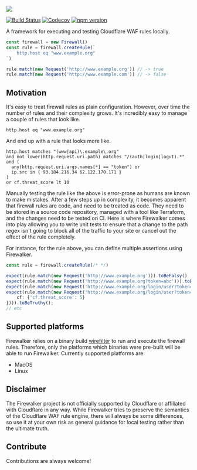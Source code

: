 ![](https://github.com/SerCeMan/firewalker/raw/master/logo/logo.png)

[![Build Status](https://travis-ci.org/SerCeMan/firewalker.svg?branch=master)](https://travis-ci.org/SerCeMan/firewalker)
[![Codecov](https://codecov.io/gh/SerCeMan/firewalker/branch/master/graph/badge.svg)](https://codecov.io/gh/SerCeMan/firewalker)
[![npm version](https://badge.fury.io/js/firewalker.svg)](https://www.npmjs.com/package/firewalker)


A framework for executing and testing Cloudflare WAF rules locally.

```typescript
const firewall = new Firewall()
const rule = firewall.createRule(`
    http.host eq "www.example.org"
`)

rule.match(new Request('http://www.example.org')) // -> true
rule.match(new Request('http://www.example.com')) // -> false
```

## Motivation

It's easy to treat firewall rules as plain configuration. However, over time the number of rules and their complexity grows. It's incredibly easy to manage a couple of rules that look like.
```
http.host eq "www.example.org" 
```

And end up with a rule that looks more like. 
```wireshark
http.host matches "(www|api)\.example\.org"
and not lower(http.request.uri.path) matches "/(auth|login|logut).*"
and (
  any(http.request.uri.args.names[*] == "token") or
  ip.src in { 93.184.216.34 62.122.170.171 }
)
or cf.threat_score lt 10
``` 

Manually testing the rule like the above is error-prone as humans are known to make mistakes. After a few steps up in complexity, it becomes apparent that firewall rules are code, and need to be treated as code. They need to be stored in a source code repository, managed with a tool like Terraform, and the changes need to be tested on CI. Here is where Firewalker comes into play allowing you to write unit tests to ensure that a change to the path regex isn't going to block all of the traffic to your site or cancel out the effect of the rule completely.

For instance, for the rule above, you can define multiple assertions using Firewalker.

```typescript
const rule = firewall.createRule(/* */)

expect(rule.match(new Request('http://www.example.org'))).toBeFalsy()
expect(rule.match(new Request('http://www.example.org?token=abc'))).toBeTruthy()
expect(rule.match(new Request('http://www.example.org/login/user?token=abc'))).toBeFalsy()
expect(rule.match(new Request('http://www.example.org/login/user?token=abc', {
    cf: {'cf.threat_score': 5}
}))).toBeTruthy();
// etc
```


## Supported platforms
Firewalker relies on a binary build [wirefilter](https://github.com/cloudflare/wirefilter) to run and execute the firewall rules. Therefore, only the platforms which binaries were pre-built will be able to run Firewalker. Currently supported platforms are:

* MacOS
* Linux

## Disclaimer
The Firewalker project is not officially supported by Cloudflare or affiliated with Cloudflare in any way. While Firewalker tries to preserve the semantics of the Cloudflare WAF rule engine, there will always be some differences, so use it at your own risk as general guidance for local testing rather than the ultimate truth.

## Contribute
Contributions are always welcome!
